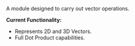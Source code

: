 A module designed to carry out vector operations.

**Current Functionality:**

- Represents 2D and 3D Vectors.
- Full Dot Product capabilities.
